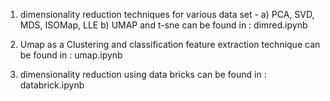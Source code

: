 1. dimensionality reduction techniques for various data set -
   a) PCA, SVD, MDS, ISOMap, LLE
   b) UMAP and t-sne
can be found in : dimred.ipynb

2. Umap as a Clustering and classification feature extraction technique can be found in : umap.ipynb

3. dimensionality reduction using data bricks can be found in : databrick.ipynb
